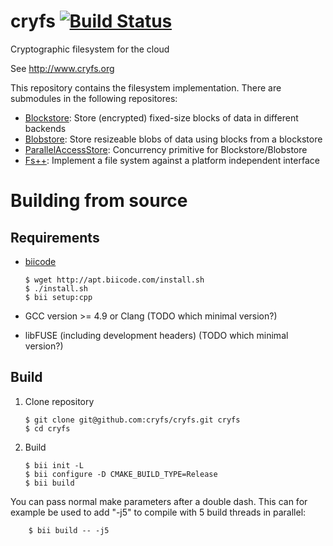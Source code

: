 # cryfs [![Build Status](https://travis-ci.org/cryfs/cryfs.svg?branch=master)](https://travis-ci.org/cryfs/cryfs)
Cryptographic filesystem for the cloud

See http://www.cryfs.org

This repository contains the filesystem implementation. There are submodules in the following repositores:

  - [Blockstore](https://github.com/cryfs/blockstore): Store (encrypted) fixed-size blocks of data in different backends
  - [Blobstore](https://github.com/cryfs/blobstore): Store resizeable blobs of data using blocks from a blockstore
  - [ParallelAccessStore](https://github.com/cryfs/parallelaccessstore): Concurrency primitive for Blockstore/Blobstore
  - [Fs++](https://github.com/cryfs/fspp): Implement a file system against a platform independent interface


Building from source
====================

Requirements
------------
  - [biicode](https://www.biicode.com)

        $ wget http://apt.biicode.com/install.sh
        $ ./install.sh
        $ bii setup:cpp

  - GCC version >= 4.9 or Clang (TODO which minimal version?)
  - libFUSE (including development headers) (TODO which minimal version?)

Build
-----
 
 1. Clone repository

        $ git clone git@github.com:cryfs/cryfs.git cryfs
        $ cd cryfs

 2. Build

        $ bii init -L
        $ bii configure -D CMAKE_BUILD_TYPE=Release
        $ bii build

You can pass normal make parameters after a double dash.
This can for example be used to add "-j5" to compile with 5 build threads in parallel:

        $ bii build -- -j5
